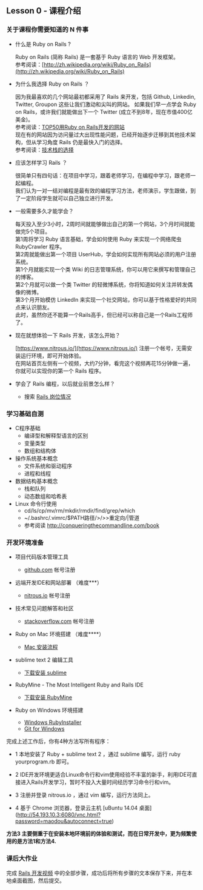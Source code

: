 ## Lesson 0 - 课程介绍

### 关于课程你需要知道的 N 件事

* 什么是 Ruby on Rails ?
        
  Ruby on Rails (简称 Rails) 是一套基于 Ruby 语言的 Web 开发框架。  
  参考阅读：[http://zh.wikipedia.org/wiki/Ruby_on_Rails](http://zh.wikipedia.org/wiki/Ruby_on_Rails)

* 为什么我选择 Ruby on Rails ？
  
  因为我最喜欢的几个网站最初都采用了 Rails 来开发，包括 Github, Linkedin, Twitter, Groupon 这些让我们激动和尖叫的网站。
  如果我们早一点学会 Ruby on Rails，或许我们就能做出下一个 Twitter (成立不到8年，现在市值400亿美金)。  
  参考阅读：[TOP50用Ruby on Rails开发的网站](http://developer.51cto.com/art/200904/121203_all.htm)  
  现在有的网站因为访问量过大出现性能问题，已经开始逐步迁移到其他技术架构，但从学习角度 Rails 仍是最快入门的选择。  
  参考阅读：[技术栈的选择](http://www.csdn.net/article/2013-12-30/2817970-technology-stack-choices)  

* 应该怎样学习 Rails ？
        
  很简单只有四句话：在项目中学习，跟着老师学习，在编程中学习，跟老师一起编程。  
  我们认为一对一结对编程是最有效的编程学习方法，老师演示，学生跟做，到了一定阶段学生就可以自己独立进行开发。

* 一般需要多久才能学会？

  每天投入至少3小时，2周时间就能够做出自己的第一个网站，3个月时间就能做完5个项目。  
  第1周将学习 Ruby 语言基础，学会如何使用 Ruby 来实现一个网络爬虫 RubyCrawler 程序。  
  第2周就能做出第一个项目 UserHub，学会如何实现所有网站必须的用户注册系统。  
  第1个月就能实现一个类 Wiki 的日志管理系统，你可以用它来撰写和管理自己的博客。  
  第2个月就可以做一个类 Twitter 的轻微博系统，你将知道如何关注并转发偶像的微博。  
  第3个月开始模仿 LinkedIn 来实现一个社交网站，你可以基于性格爱好的共同点来认识朋友。  
  此时，虽然你还不能算一个Rails高手，但已经可以称自己是一个Rails工程师了。

* 现在就想体验一下 Rails 开发，该怎么开始？
        
  [https://www.nitrous.io/](https://www.nitrous.io/) 注册一个帐号，无需安装运行环境，即可开始体验。  
  在网站首页左侧有一个视频，大约7分钟，看完这个视频再花15分钟做一遍，你就可以实现你的第一个 Rails 程序。

* 学会了 Rails 编程，以后就业前景怎么样？  
  - 搜索 [Rails 岗位情况](http://sou.zhaopin.com/jobs/searchresult.ashx?kw=ruby%20on%20rails&sm=0&p=1)

### 学习基础自测
* C程序基础
  - 编译型和解释型语言的区别
  - 变量类型
  - 数组和结构体
* 操作系统基本概念
  - 文件系统和驱动程序
  - 进程和线程
* 数据结构基本概念
  - 栈和队列
  - 动态数组和哈希表
* Linux 命令行使用
  - cd/ls/cp/mv/rm/mkdir/rmdir/find/grep/which
  - ~/.bashrc/.vimrc/$PATH路径/>/>>重定向/|管道
  - 参考阅读 <http://conqueringthecommandline.com/book>

### 开发环境准备
* 项目代码版本管理工具
  - [github.com](github.com) 帐号注册

* 远端开发IDE和网站部署 （难度***）
  - [nitrous.io](nitrous.io) 帐号注册  

* 技术常见问题解答和社区
  - [stackoverflow.com](stackoverflow.com) 帐号注册  

* Ruby on Mac 环境搭建 （难度****）
  - [Mac 安装流程](https://github.com/limingth/myRoR/blob/master/0-how-to-install.md)
  
* sublime text 2 编辑工具  
  - [下载安装 sublime](http://www.sublimetext.com/2)

* RubyMine - The Most Intelligent Ruby and Rails IDE
  - [下载安装 RubyMine](http://www.jetbrains.com/ruby/)

* Ruby on Windows 环境搭建
  - [Windows RubyInstaller](http://rubyinstaller.org/downloads/)
  - [Git for Windows](http://rubyinstaller.org/downloads/)

完成上述工作后，你有4种方法写所有程序：

* 1 本地安装了 Ruby + sublime text 2 ，通过 sublime 编写，运行 ruby yourprogram.rb 即可。

* 2 IDE开发环境更适合Linux命令行和vim使用经验不丰富的新手，利用IDE可直接进入Rails开发学习，暂时不投入大量时间经历学习命令行和vim。

* 3 注册并登录 nitrous.io ，通过 vim 编写，运行方法同上。

* 4 基于 Chrome 浏览器，登录云主机 [uBuntu 14.04 桌面] (http://54.193.10.3:6080/vnc.html?password=maodou&autoconnect=true)

**方法3 主要侧重于在安装本地环境前的体验和测试，而在日常开发中，更为频繁使用的是方法1和方法4.**

### 课后大作业
完成 [Rails 开发视频](http://tune.pk/video/1347642/NitrousIO-Develop-in-the-Cloud) 中的全部步骤，成功后将所有步骤的文本保存下来，并在本地桌面截图，然后提交。
